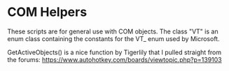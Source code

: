 # COM Helpers
These scripts are for general use with COM objects.
The class "VT" is an enum class containing the constants for the VT_<type> enum used by Microsoft.
  
GetActiveObjects() is a nice function by Tigerlily that I pulled straight from the forums:
https://www.autohotkey.com/boards/viewtopic.php?p=139103
